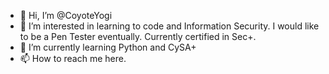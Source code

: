 - 👋 Hi, I’m @CoyoteYogi
- 👀 I’m interested in learning to code and Information Security. I would like to be a Pen Tester eventually. Currently certified in Sec+.
- 🌱 I’m currently learning Python and CySA+
- 📫 How to reach me here.

<!---
CoyoteYogi/CoyoteYogi is a ✨ special ✨ repository because its `README.md` (this file) appears on your GitHub profile.
You can click the Preview link to take a look at your changes.
--->
